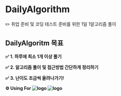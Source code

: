 # DailyAlgorithm

✏️ 취업 준비 및 코딩 테스트 준비를 위한 1일 1알고리즘 풀이 

## DailyAlgoritm 목표 

**✅ 1. 하루에 최소 1개 이상 풀기**

**✅ 2. 알고리즘 풀이 및 접근방법 간단하게 정리하기**

**✅ 3. 난이도 조금씩 올려나가기!**

**⚙️ Using For ![logo](https://img.shields.io/badge/Language-Java-007396?style=flat&logo=java&logoColor=white) ![logo](https://img.shields.io/badge/IDE-IntelliJ-000000?style=flat&logo=intellijidea&logoColor=white)**
